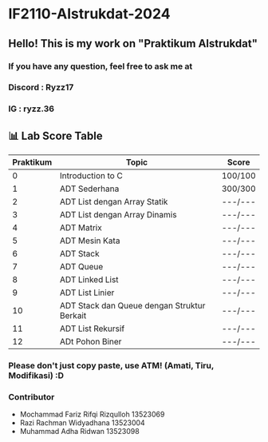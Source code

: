 # IF2110-Alstrukdat-2024

## Hello! This is my work on "Praktikum Alstrukdat"
### If you have any question, feel free to ask me at 
### Discord : Ryzz17
### IG : ryzz.36

## 📊 Lab Score Table

| Praktikum    | Topic                                         | Score  |
|--------------|-----------------------------------------------|--------|
| 0            | Introduction to C                             | 100/100|
| 1            | ADT Sederhana                                 | 300/300|
| 2            | ADT List dengan Array Statik                  | ---/---|
| 3            | ADT List dengan Array Dinamis                 | ---/---|
| 4            | ADT Matrix                                    | ---/---|
| 5            | ADT Mesin Kata                                | ---/---|
| 6            | ADT Stack                                     | ---/---|
| 7            | ADT Queue                                     | ---/---|
| 8            | ADT Linked List                               | ---/---|
| 9            | ADT List Linier                               | ---/---|
| 10           | ADT Stack dan Queue dengan Struktur Berkait   | ---/---|
| 11           | ADT List Rekursif                             | ---/---|
| 12           | ADt Pohon Biner                               | ---/---|


### Please don't just copy paste, use ATM! (Amati, Tiru, Modifikasi) :D

### Contributor
- Mochammad Fariz Rifqi Rizqulloh 13523069
- Razi Rachman Widyadhana 13523004
- Muhammad Adha Ridwan 13523098
